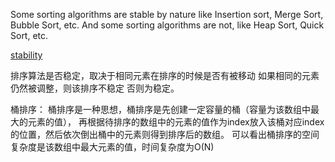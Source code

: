 Some sorting algorithms are stable by nature like Insertion sort, Merge Sort, Bubble Sort, etc.
And some sorting algorithms are not, like Heap Sort, Quick Sort, etc. 

[stability](http://homepages.math.uic.edu/~leon/cs-mcs401-s08/handouts/stability.pdf)

排序算法是否稳定，取决于相同元素在排序的时候是否有被移动
如果相同的元素仍然被调整，则该排序不稳定
否则为稳定。

桶排序：
桶排序是一种思想，桶排序是先创建一定容量的桶（容量为该数组中最大的元素的值），
再根据待排序的数组中的元素的值作为index放入该桶对应index的位置，然后依次倒出桶中的元素则得到排序后的数组。
可以看出桶排序的空间复杂度是该数组中最大元素的值，时间复杂度为O(N)

